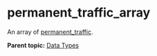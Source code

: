 # permanent_traffic_array

An array of [permanent_traffic](r_permanent_traffic.md#).

**Parent topic:** [Data Types](../data_types/c_datatypes.md)

